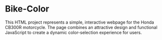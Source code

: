 # Bike-Color
This HTML project represents a simple, interactive webpage for the Honda CB300R motorcycle. The page combines an attractive design and functional JavaScript to create a dynamic color-selection experience for users.
